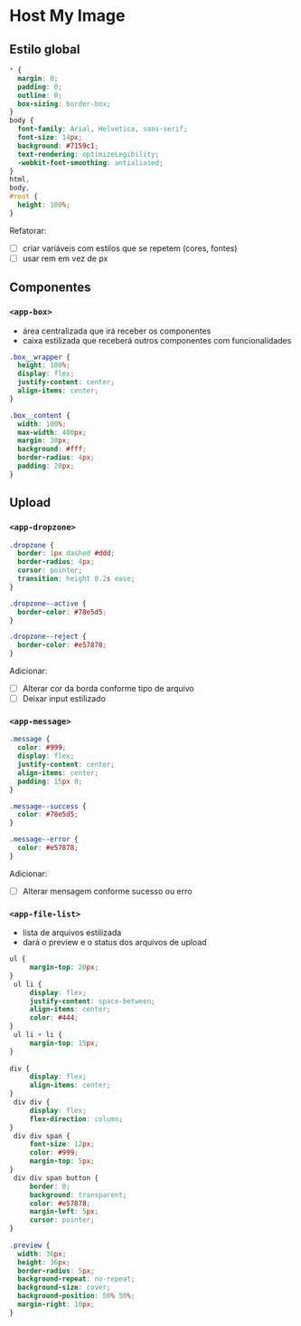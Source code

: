 # Host My Image

## Estilo global

```css
* {
  margin: 0;
  padding: 0;
  outline: 0;
  box-sizing: border-box;
}
body {
  font-family: Arial, Helvetica, sans-serif;
  font-size: 14px;
  background: #7159c1;
  text-rendering: optimizeLegibility;
  -webkit-font-smoothing: antialiased;
}
html,
body,
#root {
  height: 100%;
}
```

Refatorar:

- [ ] criar variáveis com estilos que se repetem (cores, fontes)
- [ ] usar rem em vez de px

## Componentes

### `<app-box>`

- área centralizada que irá receber os componentes
- caixa estilizada que receberá outros componentes com funcionalidades

```css
.box__wrapper {
  height: 100%;
  display: flex;
  justify-content: center;
  align-items: center;
}

.box__content {
  width: 100%;
  max-width: 400px;
  margin: 30px;
  background: #fff;
  border-radius: 4px;
  padding: 20px;
}
```

## Upload

### `<app-dropzone>`

```css
.dropzone {
  border: 1px dashed #ddd;
  border-radius: 4px;
  cursor: pointer;
  transition: height 0.2s ease;
}

.dropzone--active {
  border-color: #78e5d5;
}

.dropzone--reject {
  border-color: #e57878;
}
```

Adicionar:

- [ ] Alterar cor da borda conforme tipo de arquivo
- [ ] Deixar input estilizado

### `<app-message>`

```css
.message {
  color: #999;
  display: flex;
  justify-content: center;
  align-items: center;
  padding: 15px 0;
}

.message--success {
  color: #78e5d5;
}

.message--error {
  color: #e57878;
}
```

Adicionar:

- [ ] Alterar mensagem conforme sucesso ou erro

### `<app-file-list>`

- lista de arquivos estilizada
- dará o preview e o status dos arquivos de upload

```css
ul {
	 margin-top: 20px;
}
 ul li {
	 display: flex;
	 justify-content: space-between;
	 align-items: center;
	 color: #444;
}
 ul li + li {
	 margin-top: 15px;
}
 
div {
	 display: flex;
	 align-items: center;
}
 div div {
	 display: flex;
	 flex-direction: column;
}
 div div span {
	 font-size: 12px;
	 color: #999;
	 margin-top: 5px;
}
 div div span button {
	 border: 0;
	 background: transparent;
	 color: #e57878;
	 margin-left: 5px;
	 cursor: pointer;
}
 
.preview {
  width: 36px;
  height: 36px;
  border-radius: 5px;
  background-repeat: no-repeat;
  background-size: cover;
  background-position: 50% 50%;
  margin-right: 10px;
}
```

